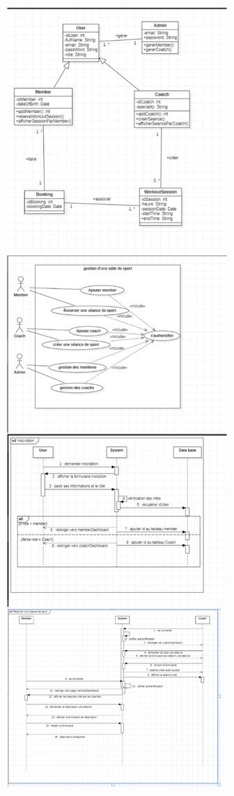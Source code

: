 ![img.png](./UML/img.png)
![img_1.png](./UML/img_1.png)
![img_2.png](./UML/img_2.png)
![img_3.png](./UML/img_3.png)